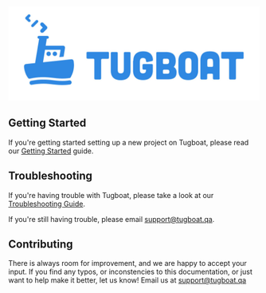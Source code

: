 ![tugboat-docs](logo.png)

## Getting Started

If you're getting started setting up a new project on Tugboat, please read our
[Getting Started](getting-started/index.md) guide.

## Troubleshooting

If you're having trouble with Tugboat, please take a look at our
[Troubleshooting Guide](troubleshooting/index.md).

If you're still having trouble, please email
[support@tugboat.qa](mailto:support@tugboat.qa).

## Contributing

There is always room for improvement, and we are happy to accept your input. If
you find any typos, or inconstencies to this documentation, or just want to help
make it better, let us know! Email us at
[support@tugboat.qa](mailto:support@tugboat.qa)
